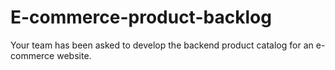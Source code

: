 # E-commerce-product-backlog
Your team has been asked to develop the backend product catalog for an e-commerce website.
